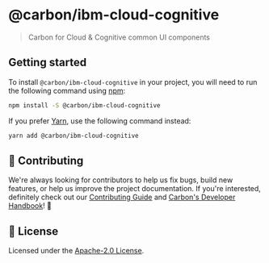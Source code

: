 # @carbon/ibm-cloud-cognitive

> Carbon for Cloud & Cognitive common UI components

## Getting started

To install `@carbon/ibm-cloud-cognitive` in your project, you will need to run
the following command using [npm](https://www.npmjs.com/):

```bash
npm install -S @carbon/ibm-cloud-cognitive
```

If you prefer [Yarn](https://yarnpkg.com/en/), use the following command
instead:

```bash
yarn add @carbon/ibm-cloud-cognitive
```

## 🙌 Contributing

We're always looking for contributors to help us fix bugs, build new features,
or help us improve the project documentation. If you're interested, definitely
check out our
[Contributing Guide](https://github.com/carbon-design-system/ibm-cloud-paks/blob/master/.github/CONTRIBUTING.md)
and
[Carbon's Developer Handbook](https://github.com/carbon-design-system/carbon/blob/master/docs/developer-handbook.md)!
👀

## 📝 License

Licensed under the
[Apache-2.0 License](https://github.com/carbon-design-system/ibm-cloud-paks/blob/master/LICENSE).

